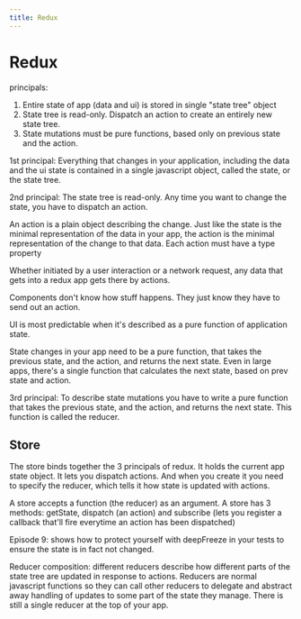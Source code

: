 ```yaml
---
title: Redux
---
```


<h1>Redux</h1>

principals:
1. Entire state of app (data and ui) is stored in single "state tree" object
2. State tree is read-only. Dispatch an action to create an entirely new state tree.
3. State mutations must be pure functions, based only on previous state and the action.

1st principal: Everything that changes in your application, including the data and the ui state is contained in a single javascript object, called the state, or the state tree.

2nd principal: The state tree is read-only. Any time you want to change the state, you have to dispatch an action.

An action is a plain object describing the change. Just like the state is the minimal representation of the data in your app, the action is the minimal representation of the change to that data. Each action must have a type property

Whether initiated by a user interaction or a network request, any data that gets into a redux app gets there by actions.

Components don't know how stuff happens. They just know they have to send out an action.

UI is most predictable when it's described as a pure function of application state.

State changes in your app need to be a pure function, that takes the previous state, and the action, and returns the next state.
Even in large apps, there's a single function that calculates the next state, based on prev state and action.

3rd principal: To describe state mutations you have to write a pure function that takes the previous state, and the action, and returns the next state. This function is called the reducer.

## Store

The store binds together the 3 principals of redux.
It holds the current app state object. It lets you dispatch actions. And when you create it you need to specify the reducer,
which tells it how state is updated with actions.

A store accepts a function (the reducer) as an argument.
A store has 3 methods: getState, dispatch (an action) and subscribe (lets you register a callback that'll fire everytime an action has been dispatched)

Episode 9: shows how to protect yourself with deepFreeze in your tests to ensure the state is in fact not changed.

Reducer composition: different reducers describe how different parts of the state tree are updated in response to actions. Reducers are normal javascript functions so they can call other reducers to delegate and abstract away handling of updates to some part of the state they manage. There is still a single reducer at the top of your app.

